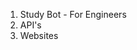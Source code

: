 <!-- My Personal Portfolio -->

<!-- To ADD In The Project Section -->


1. Study Bot - For Engineers
2. API's 
3. Websites